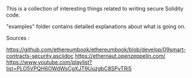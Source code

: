 This is a collection of interesting things related to writing secure Solidity code.

"examples" folder contains detailed explanations about what is going on.

Sources :

https://github.com/ethereumbook/ethereumbook/blob/develop/09smart-contracts-security.asciidoc
https://ethernaut.openzeppelin.com/
https://www.youtube.com/playlist?list=PLO5VPQH6OWdWsCgXJT9UuzgbC8SPvTRi5
